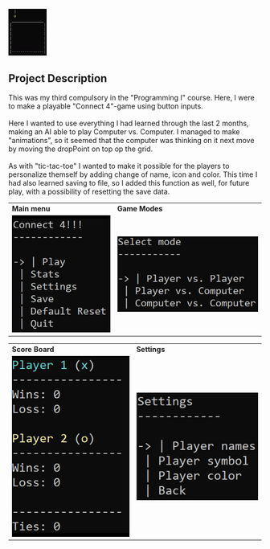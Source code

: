 <img src="https://github.com/Bsktrrl/Bsktrrl.github.io/blob/main/images/Connect4/Connect4.gif" width="15%"/><br>

## Project Description
This was my third compulsory in the "Programming I" course. Here, I were to make a playable "Connect 4"-game using button inputs.
<br>
<br>
Here I wanted to use everything I had learned through the last 2 months, making an AI able to play Computer vs. Computer.
I managed to make "animations", so it seemed that the computer was thinking on it next move by moving the dropPoint on top op the grid.
<br>
<br>
As with "tic-tac-toe" I wanted to make it possible for the players to personalize themself by adding change of name, icon and color. This time I had also learned saving to file, so I added this function as well, for future play, with a possibility of resetting the save data.

<table width="100%">
      <tr><td><b>Main menu</b></td>
      <td><b>Game Modes</b></td></tr>
      <tr><td><img src="https://github.com/Bsktrrl/Bsktrrl.github.io/blob/main/images/Connect4/MainMenu.jpg"/></td>
      <td><img src="https://github.com/Bsktrrl/Bsktrrl.github.io/blob/main/images/Connect4/SelectMode.jpg"/></td></tr>
 </table>
 <table width="100%">
      <tr><td><b>Score Board</b></td>
      <td><b>Settings</b></td></tr>
      <tr><td><img src="https://github.com/Bsktrrl/Bsktrrl.github.io/blob/main/images/Connect4/Score.jpg"/></td>
      <td><img src="https://github.com/Bsktrrl/Bsktrrl.github.io/blob/main/images/Connect4/Settings.jpg"/><br></td></tr>
</table>
